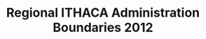 ---
title: Regional ITHACA Administration Boundaries 2012
categories: 
    - data
geography: regional
partner: ithaca
cat: logistics
year: 2012
layer: ithaca.sahel-ithaca-gauladmin-2012
api:
embed:
source: ITHACA 
license: Public Domain
updated: 3/28/12
description: This layer depicts administration boundaries for the Sahel region. Data obtained from [ITHACA](http://www.ithacaweb.org/maps/).
downloads:
    - type: shapefile
      link: data/raw_files/ithaca-gual-admin-sahel-2012.zip
    - type: sqlite
      link: data/raw_files/ithaca-gual-admin-sahel-2012.sqlite.zip
---